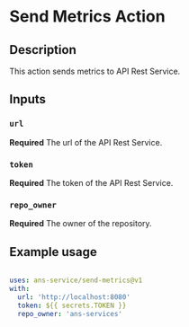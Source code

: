 # Send Metrics Action

## Description

This action sends metrics to API Rest Service.

## Inputs

### `url`

**Required** The url of the API Rest Service.

### `token`

**Required** The token of the API Rest Service.

### `repo_owner`

**Required** The owner of the repository.

## Example usage

```yaml

uses: ans-service/send-metrics@v1
with:
  url: 'http://localhost:8080'
  token: ${{ secrets.TOKEN }}
  repo_owner: 'ans-services'
```

